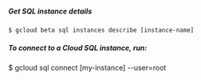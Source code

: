 ##### Get SQL instance details
`$ gcloud beta sql instances describe [instance-name]`
##### To **connect** to a Cloud SQL instance, run:
$ gcloud sql connect [my-instance] --user=root
